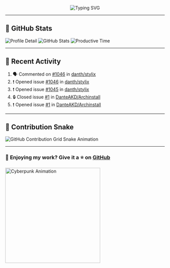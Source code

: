 <p align="center">
  <img src="https://readme-typing-svg.demolab.com/?lines=Hi+There!+I'm+Phuc+Lee+👋;I'm+a+Noob!+and+I+love+learning+new+things!&font=Fira+Code&size=22&pause=100&color=7AA2F7&width=600&height=75&center=true&vCenter=true&multiline=true&repeat=true" alt="Typing SVG">
</p>

---

## 🚀 GitHub Stats

![Profile Detail](http://github-profile-summary-cards.vercel.app/api/cards/profile-details?username=phucleeuwu&theme=transparent)
![GitHub Stats](http://github-profile-summary-cards.vercel.app/api/cards/stats?username=phucleeuwu&theme=transparent)
![Productive Time](http://github-profile-summary-cards.vercel.app/api/cards/productive-time?username=phucleeuwu&theme=transparent&utcOffset=8)

---

## 📝 Recent Activity

<!--START_SECTION:activity-->
1. 🗣 Commented on [#1046](https://github.com/danth/stylix/issues/1046#issuecomment-2745291266) in [danth/stylix](https://github.com/danth/stylix)
2. ❗ Opened issue [#1046](https://github.com/danth/stylix/issues/1046) in [danth/stylix](https://github.com/danth/stylix)
3. ❗ Opened issue [#1045](https://github.com/danth/stylix/issues/1045) in [danth/stylix](https://github.com/danth/stylix)
4. 🔒 Closed issue [#1](https://github.com/DanteAKD/Archinstall/issues/1) in [DanteAKD/Archinstall](https://github.com/DanteAKD/Archinstall)
5. ❗ Opened issue [#1](https://github.com/DanteAKD/Archinstall/issues/1) in [DanteAKD/Archinstall](https://github.com/DanteAKD/Archinstall)
<!--END_SECTION:activity-->

<!--START_SECTION:waka-->
<!--END_SECTION:waka-->

---

## 🐍 Contribution Snake

<picture>
  <source media="(prefers-color-scheme: dark)" srcset="https://raw.githubusercontent.com/phucleeuwu/phucleeuwu/output/github-contribution-grid-snake-dark.svg">
  <source media="(prefers-color-scheme: light)" srcset="https://raw.githubusercontent.com/phucleeuwu/phucleeuwu/output/github-contribution-grid-snake.svg">
  <img alt="GitHub Contribution Grid Snake Animation" src="https://raw.githubusercontent.com/phucleeuwu/phucleeuwu/output/github-contribution-grid-snake.svg">
</picture>

---

### 💙 **Enjoying my work?** Give it a ⭐ on **[GitHub](https://github.com/phucleeuwu)**

<p align="left">
  <img src="https://media.giphy.com/media/u5sgL5pks5JXKHcVZo/giphy.gif" width="300" alt="Cyberpunk Animation">
</p>
